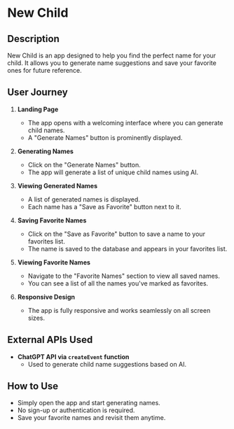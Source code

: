 # New Child

## Description

New Child is an app designed to help you find the perfect name for your child. It allows you to generate name suggestions and save your favorite ones for future reference.

## User Journey

1. **Landing Page**
   - The app opens with a welcoming interface where you can generate child names.
   - A "Generate Names" button is prominently displayed.

2. **Generating Names**
   - Click on the "Generate Names" button.
   - The app will generate a list of unique child names using AI.

3. **Viewing Generated Names**
   - A list of generated names is displayed.
   - Each name has a "Save as Favorite" button next to it.

4. **Saving Favorite Names**
   - Click on the "Save as Favorite" button to save a name to your favorites list.
   - The name is saved to the database and appears in your favorites list.

5. **Viewing Favorite Names**
   - Navigate to the "Favorite Names" section to view all saved names.
   - You can see a list of all the names you've marked as favorites.

6. **Responsive Design**
   - The app is fully responsive and works seamlessly on all screen sizes.

## External APIs Used

- **ChatGPT API via `createEvent` function**
  - Used to generate child name suggestions based on AI.

## How to Use

- Simply open the app and start generating names.
- No sign-up or authentication is required.
- Save your favorite names and revisit them anytime.